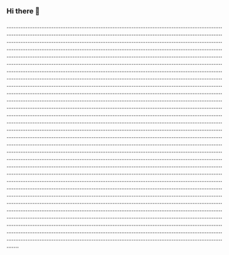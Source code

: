 ### Hi there 👋

...............................................................................................................................................................................................................................................................................................................................................................................................................................................................................................................................................................................................................................................................................................................................................................................................................................................................................................................................................................................................................................................................................................................................................................................................................................................................................................................................................................................................................................................................................................................................................................................................................................................................................................................................................................................................................................................................................................................................................................................................................................................................................................................................................................................................................................................................................................................................................................................................................................................................................................................................................................................................................................................................................................................................................................................................................................................................................................................................................................................................................................................................................................................................................................................................................................................................................................................................................................................................................................................................................................................................................................................................................................................................................................................................................................................................................................................................................